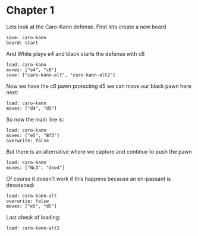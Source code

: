 # Chapter 1

Lets look at the Caro-Kann defense. First lets create a new board

```chess
save: caro-kann
board: start
```

And White plays e4 and black starts the defense with c6

```chess
load: caro-kann
moves: ["e4", "c6"]
save: ["caro-kann-alt", "caro-kann-alt2"]
```

Now we have the c6 pawn protecting d5 we can move our black pawn here next:

```chess
load: caro-kann
moves: ["d4", "d5"]
```

So now the main line is:

```chess
load: caro-kann
moves: ["e5", "Bf5"]
overwrite: false
```

But there is an alternative where we capture and continue to push the pawn

```chess
load: caro-kann
moves: ["Nc3", "dxe4"]
```

Of course it doesn't work if this happens because an en-passant is threatened:

```chess
load: caro-kann-alt
overwrite: false
moves: ["e5", "d5"]
```

Last check of loading:

```chess
load: caro-kann-alt2
```
